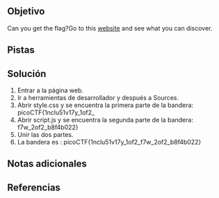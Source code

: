 ## Objetivo
Can you get the flag?Go to this [website](http://saturn.picoctf.net:58519/) and see what you can discover.

## Pistas

## Solución
1. Entrar a la página web.
2. Ir a herramientas de desarrollador y después a Sources.
3. Abrir style.css y se encuentra la primera parte de la bandera: picoCTF{1nclu51v17y_1of2_
4. Abrir script.js y se encuentra la segunda parte de la bandera: f7w_2of2_b8f4b022}
5. Unir las dos partes.
6. La bandera es :
picoCTF{1nclu51v17y_1of2_f7w_2of2_b8f4b022}
## Notas adicionales
## Referencias